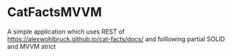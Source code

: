 # CatFactsMVVM
A simple application which uses REST of https://alexwohlbruck.github.io/cat-facts/docs/ and folllowing partial SOLID and MVVM strict
